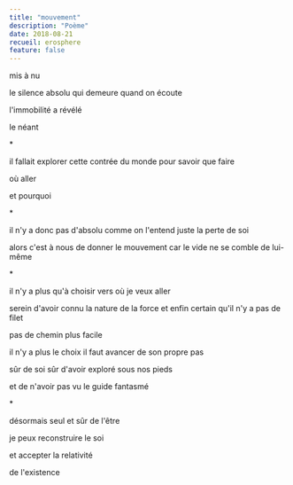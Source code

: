 ```yaml
---
title: "mouvement"
description: "Poème"
date: 2018-08-21
recueil: erosphere
feature: false
---
```


mis à nu

le silence absolu
qui demeure quand on écoute

l'immobilité
a révélé

le néant

\*

il fallait explorer cette contrée du monde
pour savoir que faire

où aller

et pourquoi

\*

il n'y a donc pas d'absolu comme on l'entend
juste la perte de soi

alors c'est à nous de donner le mouvement
car le vide ne se comble de lui-même

\*

il n'y a plus qu'à choisir
vers où je veux aller

serein d'avoir connu la nature de la force
et enfin certain qu'il n'y a pas de filet

pas de chemin plus facile

il n'y a plus le choix
il faut avancer de son propre pas

sûr de soi
sûr d'avoir exploré sous nos pieds

et de n'avoir pas vu le guide fantasmé

\*

désormais seul et sûr de l'être

je peux reconstruire le soi

et accepter la relativité

de l'existence
